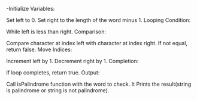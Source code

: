 -Initialize Variables:

Set left to 0.
Set right to the length of the word minus 1.
Looping Condition:

While left is less than right.
Comparison:

Compare character at index left with character at index right.
If not equal, return false.
Move Indices:

Increment left by 1.
Decrement right by 1.
Completion:

If loop completes, return true.
Output:

Call isPalindrome function with the word to check.
It Prints the result(string is palindrome or string is not palindrome). 

<!---
Bernard0975/Bernard0975 is a ✨ special ✨ repository because its `README.md` (this file) appears on your GitHub profile.
You can click the Preview link to take a look at your changes.
--->
